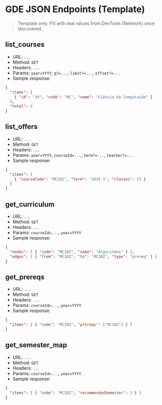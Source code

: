 # GDE JSON Endpoints (Template)

> Template only. Fill with real values from DevTools (Network) once discovered.

## list_courses
- URL: `...`
- Method: `GET`
- Headers: `...`
- Params: `year=YYYY`, `q?=...`, `limit?=...`, `offset?=...`
- Sample response:
```json
{
  "items": [
    { "id": "34", "code": "MC", "name": "Ciência da Computação" }
  ],
  "total": 0
}
```

## list_offers
- URL: `...`
- Method: `GET`
- Headers: `...`
- Params: `year=YYYY`, `courseId=...`, `term?=...`, `teacher?=...`
- Sample response:
```json
{
  "items": [
    { "courseCode": "MC202", "term": "2025-1", "classes": [] }
  ]
}
```

## get_curriculum
- URL: `...`
- Method: `GET`
- Headers: `...`
- Params: `courseId=...`, `year=YYYY`
- Sample response:
```json
{
  "nodes": [ { "code": "MC102", "name": "Algoritmos" } ],
  "edges": [ { "from": "MC102", "to": "MC202", "type": "prereq" } ]
}
```

## get_prereqs
- URL: `...`
- Method: `GET`
- Headers: `...`
- Params: `courseId=...`, `year=YYYY`
- Sample response:
```json
{
  "items": [ { "code": "MC202", "prereqs": ["MC102"] } ]
}
```

## get_semester_map
- URL: `...`
- Method: `GET`
- Headers: `...`
- Params: `courseId=...`, `year=YYYY`
- Sample response:
```json
{
  "items": [ { "code": "MC202", "recommendedSemester": 3 } ]
}
```

